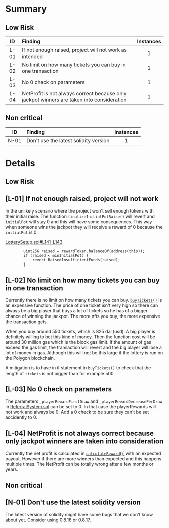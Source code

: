 # Summary
## Low Risk
|ID     | Finding| Instances |
|:----: | :---           |   :----:         |
|L-01       |If not enough raised, project will not work as intended|1|
|L-02       |No limit on how many tickets you can buy in one transaction|1|
|L-03       |No 0 check on parameters|1|
|L-04       |NetProfit is not always correct because only jackpot winners are taken into consideration | 1 |


## Non critical
|ID     | Finding| Instances |
|:----: | :---           |   :----:         |
|N-01       | Don't use the latest solidity version | 1|

# Details
## Low Risk
## [L-01] If not enough raised, project will not work
In the unlikely scenario where the project won't sell enough tokens with their initial raise. The function `finalizeInitialPotRaise()` will revert and `initialPot` will stay 0 and this will have some consequences. This way when someone wins the jackpot they will receive a reward of 0 because the `initialPot` is 0.

[LotterySetup.sol#L141-L143](https://github.com/code-423n4/2023-03-wenwin/blob/main/src/LotterySetup.sol#L141-L143)
```solidity
        uint256 raised = rewardToken.balanceOf(address(this));
        if (raised < minInitialPot) {
            revert RaisedInsufficientFunds(raised);
        }
```
## [L-02] No limit on how many tickets you can buy in one transaction
Currently there is no limit on how many tickets you can buy. [`buyTickets()`](https://github.com/code-423n4/2023-03-wenwin/blob/main/src/Lottery.sol#L110-L131) is an expensive function. The price of one ticket isn't very high so there can always be a big player that buys a lot of tickets so he has of a bigger chance of winning the jackpot. The more nfts you buy, the more expensive the transaction gets. 

When you buy around 550 tickets, which is 825 dai (usd). A big player is definitely willing to bet this kind of money. Then the function cost will be around 30 million gas which is the block gas limit. If the amount of gas exceed the gas limit, the transaction will revert and the big player will lose a lot of money in gas. Although this will not be this large if the lottery is run on the Polygon blockchain.

A mitigation is to have in if statement in `buyTickets()` to check that the length of `tickets` is not bigger than for example 500.
## [L-03] No 0 check on parameters
The parameters `_playerRewardFirstDraw` and `_playerRewardDecreasePerDraw` in [ReferralSystem.sol](https://github.com/code-423n4/2023-03-wenwin/blob/main/src/ReferralSystem.sol) can be set to 0. In that case the playerRewards will not work and always be 0. Add a 0 check to be sure they can't be set accidently to 0.
## [L-04] NetProfit is not always correct because only jackpot winners are taken into consideration
Currently the net profit is calculated in [`calculateReward`()`](https://github.com/code-423n4/2023-03-wenwin/blob/main/src/LotteryMath.sol#L96-L112) with an expected payout. However if there are more winners than expected and this happens multiple times. The NetProfit can be totally wrong after a few months or years.

## Non critical
## [N-01] Don't use the latest solidity version
The latest version of solidity might have some bugs that we don't know about yet. Consider using 0.8.18 or 0.8.17.
